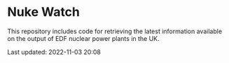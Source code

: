 # Nuke Watch

This repository includes code for retrieving the latest information available on the output of EDF nuclear power plants in the UK.

Last updated: 2022-11-03 20:08